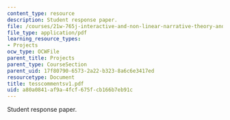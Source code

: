 ```yaml
---
content_type: resource
description: Student response paper.
file: /courses/21w-765j-interactive-and-non-linear-narrative-theory-and-practice-spring-2004/a80a0841af9a4fcf675fcb166b7eb91c_tesscommentsv1.pdf
file_type: application/pdf
learning_resource_types:
- Projects
ocw_type: OCWFile
parent_title: Projects
parent_type: CourseSection
parent_uid: 17f80790-6573-2a22-b323-8a6c6e3417ed
resourcetype: Document
title: tesscommentsv1.pdf
uid: a80a0841-af9a-4fcf-675f-cb166b7eb91c
---
```

Student response paper.

